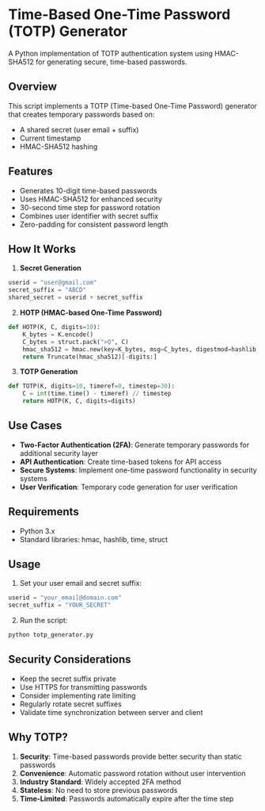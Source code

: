 # Time-Based One-Time Password (TOTP) Generator

A Python implementation of TOTP authentication system using HMAC-SHA512 for generating secure, time-based passwords.

## Overview

This script implements a TOTP (Time-based One-Time Password) generator that creates temporary passwords based on:
- A shared secret (user email + suffix)
- Current timestamp
- HMAC-SHA512 hashing

## Features

- Generates 10-digit time-based passwords
- Uses HMAC-SHA512 for enhanced security
- 30-second time step for password rotation
- Combines user identifier with secret suffix
- Zero-padding for consistent password length

## How It Works

1. **Secret Generation**
```python
userid = "user@gmail.com"
secret_suffix = "ABCD"
shared_secret = userid + secret_suffix
```

2. **HOTP (HMAC-based One-Time Password)**
```python
def HOTP(K, C, digits=10):
    K_bytes = K.encode()
    C_bytes = struct.pack(">Q", C)
    hmac_sha512 = hmac.new(key=K_bytes, msg=C_bytes, digestmod=hashlib.sha512).hexdigest()
    return Truncate(hmac_sha512)[-digits:]
```

3. **TOTP Generation**
```python
def TOTP(K, digits=10, timeref=0, timestep=30):
    C = int(time.time() - timeref) // timestep
    return HOTP(K, C, digits=digits)
```

## Use Cases

- **Two-Factor Authentication (2FA)**: Generate temporary passwords for additional security layer
- **API Authentication**: Create time-based tokens for API access
- **Secure Systems**: Implement one-time password functionality in security systems
- **User Verification**: Temporary code generation for user verification

## Requirements

- Python 3.x
- Standard libraries: hmac, hashlib, time, struct

## Usage

1. Set your user email and secret suffix:
```python
userid = "your_email@domain.com"
secret_suffix = "YOUR_SECRET"
```

2. Run the script:
```bash
python totp_generator.py
```

## Security Considerations

- Keep the secret suffix private
- Use HTTPS for transmitting passwords
- Consider implementing rate limiting
- Regularly rotate secret suffixes
- Validate time synchronization between server and client

## Why TOTP?

1. **Security**: Time-based passwords provide better security than static passwords
2. **Convenience**: Automatic password rotation without user intervention
3. **Industry Standard**: Widely accepted 2FA method
4. **Stateless**: No need to store previous passwords
5. **Time-Limited**: Passwords automatically expire after the time step